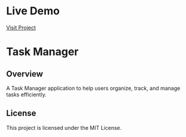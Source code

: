 # **Live Demo**
[Visit Project](https://to-do-list-sigma-mocha-12.vercel.app/)

# Task Manager

## Overview
A Task Manager application to help users organize, track, and manage tasks efficiently.

## License
This project is licensed under the MIT License.
